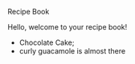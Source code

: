 Recipe Book

Hello, welcome to your recipe book! 
 - Chocolate Cake;
 - curly guacamole is almost there